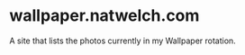 wallpaper.natwelch.com
======================

A site that lists the photos currently in my Wallpaper rotation.